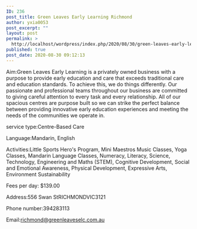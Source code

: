 ```yaml
---
ID: 236
post_title: Green Leaves Early Learning Richmond
author: yxia0053
post_excerpt: ""
layout: post
permalink: >
  http://localhost/wordpress/index.php/2020/08/30/green-leaves-early-learning-richmond/
published: true
post_date: 2020-08-30 09:12:13
---
```

Aim:Green Leaves Early Learning is a privately owned business with a purpose to provide early education and care that exceeds traditional care and education standards.  To achieve this, we do things differently. Our passionate and professional teams throughout our business are committed to giving careful attention to every task and every relationship. All of our spacious centres are purpose built so we can strike the perfect balance between providing innovative early education experiences and meeting the needs of the communities we operate in.

service type:Centre-Based Care

Language:Mandarin, English

Activities:Little Sports Hero's Program, Mini Maestros Music Classes, Yoga Classes, Mandarin Language Classes, Numeracy, Literacy, Science, Technology, Engineering and Maths (STEM), Cognitive Development, Social and Emotional Awareness, Physical Development, Expressive Arts, Environment Sustainability

Fees per day: $139.00

Address:556 Swan StRICHMONDVIC3121

Phone number:394283113

Email:richmond@greenleaveselc.com.au